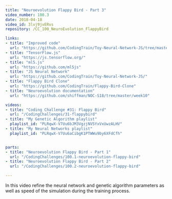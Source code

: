 ```yaml
---
title: "Neuroevolution Flappy Bird - Part 3"
video_number: 100.3
date: 2018-04-18
video_id: 3lvj9jvERvs
repository: /CC_100_NeuroEvolution_FlappyBird

links:
- title: "Improved code"
  url: "https://github.com/CodingTrain/Toy-Neural-Network-JS/tree/master/examples/neuroevolution-flappybird"
- title: "TensorFlow.js"
  url: "https://js.tensorflow.org/"
- title: "ml5.js"
  url: "https://github.com/ml5js"
- title: "JS Neural Network"
  url: "https://github.com/CodingTrain/Toy-Neural-Network-JS/"
- title: "Flappy Bird Clone"
  url: "https://github.com/CodingTrain/Flappy-Bird-Clone"
- title: "Neuroevolution documentation"
  url: "https://github.com/shiffman/NOC-S18/tree/master/week10"

videos:
- title: "Coding Challenge #31: Flappy Bird"
  url: "/CodingChallenges/31-flappybird"
- title: "My Genetic Algorithm playlist"
  playlist_id: "PLRqwX-V7Uu6bJM3VgzjNV5YxVxUwzALHV"
- title: "My Neural Networks playlist"
  playlist_id: "PLRqwX-V7Uu6aCibgK1PTWWu9by6XFdCfh"


parts:
- title: "Neuroevolution Flappy Bird - Part 1"
  url: "/CodingChallenges/100.1-neuroevolution-flappy-bird"
- title: "Neuroevolution Flappy Bird - Part 2"
  url: "/CodingChallenges/100.2-neuroevolution-flappy-bird"

---
```


In this video refine the neural network and genetic algorithm parameters as well as speed of the simulation during the training process.
